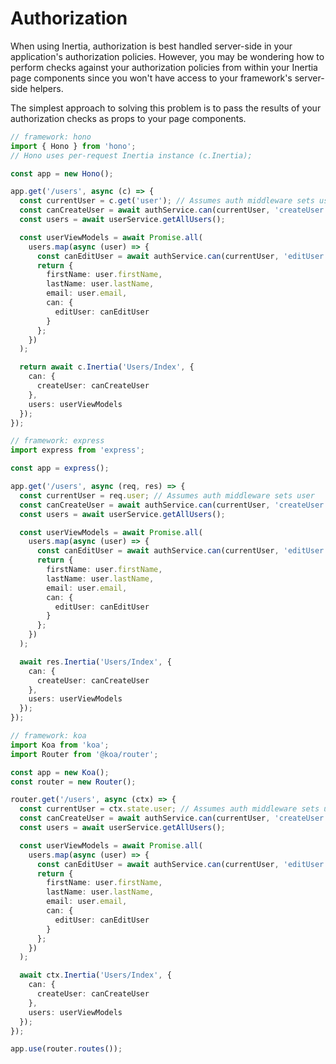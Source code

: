 # Authorization

When using Inertia, authorization is best handled server-side in your application's authorization policies. However, you may be wondering how to perform checks against your authorization policies from within your Inertia page components since you won't have access to your framework's server-side helpers.

The simplest approach to solving this problem is to pass the results of your authorization checks as props to your page components.

```ts
// framework: hono
import { Hono } from 'hono';
// Hono uses per-request Inertia instance (c.Inertia);

const app = new Hono();

app.get('/users', async (c) => {
  const currentUser = c.get('user'); // Assumes auth middleware sets user
  const canCreateUser = await authService.can(currentUser, 'createUser');
  const users = await userService.getAllUsers();

  const userViewModels = await Promise.all(
    users.map(async (user) => {
      const canEditUser = await authService.can(currentUser, 'editUser', user);
      return {
        firstName: user.firstName,
        lastName: user.lastName,
        email: user.email,
        can: {
          editUser: canEditUser
        }
      };
    })
  );

  return await c.Inertia('Users/Index', {
    can: {
      createUser: canCreateUser
    },
    users: userViewModels
  });
});
```

```ts
// framework: express
import express from 'express';

const app = express();

app.get('/users', async (req, res) => {
  const currentUser = req.user; // Assumes auth middleware sets user
  const canCreateUser = await authService.can(currentUser, 'createUser');
  const users = await userService.getAllUsers();

  const userViewModels = await Promise.all(
    users.map(async (user) => {
      const canEditUser = await authService.can(currentUser, 'editUser', user);
      return {
        firstName: user.firstName,
        lastName: user.lastName,
        email: user.email,
        can: {
          editUser: canEditUser
        }
      };
    })
  );

  await res.Inertia('Users/Index', {
    can: {
      createUser: canCreateUser
    },
    users: userViewModels
  });
});
```

```ts
// framework: koa
import Koa from 'koa';
import Router from '@koa/router';

const app = new Koa();
const router = new Router();

router.get('/users', async (ctx) => {
  const currentUser = ctx.state.user; // Assumes auth middleware sets user
  const canCreateUser = await authService.can(currentUser, 'createUser');
  const users = await userService.getAllUsers();

  const userViewModels = await Promise.all(
    users.map(async (user) => {
      const canEditUser = await authService.can(currentUser, 'editUser', user);
      return {
        firstName: user.firstName,
        lastName: user.lastName,
        email: user.email,
        can: {
          editUser: canEditUser
        }
      };
    })
  );

  await ctx.Inertia('Users/Index', {
    can: {
      createUser: canCreateUser
    },
    users: userViewModels
  });
});

app.use(router.routes());
```
